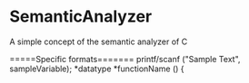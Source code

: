 # SemanticAnalyzer
A simple concept of the semantic analyzer of C

=====Specific formats=======
printf/scanf ("Sample Text", sampleVariable);
*datatype *functionName () {

